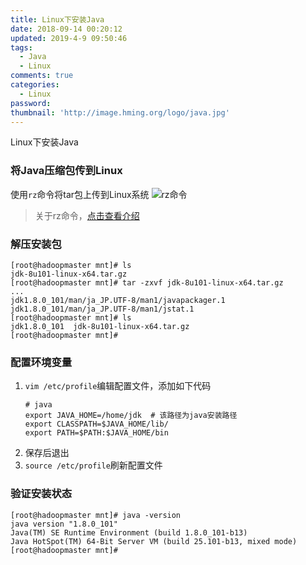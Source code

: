 ```yaml
---
title: Linux下安装Java
date: 2018-09-14 00:20:12
updated: 2019-4-9 09:50:46
tags:
  - Java
  - Linux
comments: true
categories: 
  - Linux
password:
thumbnail: 'http://image.hming.org/logo/java.jpg'
---
```

Linux下安装Java
<!-- more -->
### 将Java压缩包传到Linux
使用`rz`命令将tar包上传到Linux系统
![rz命令](http://image.hming.org/linux%E4%B8%8B%E5%AE%89%E8%A3%85java/rz%E6%88%AA%E5%9B%BE.jpg)

> 关于rz命令，[点击查看介绍](http://http://blog.hming.org/2018/08/15/Linux%E5%B8%B8%E7%94%A8%E5%91%BD%E4%BB%A4/#rz%E4%B8%8Esz%EF%BC%88%E4%B8%8A%E4%BC%A0%E3%80%81%E4%B8%8B%E8%BD%BD%E6%96%87%E4%BB%B6%EF%BC%89)

### 解压安装包

```shell
[root@hadoopmaster mnt]# ls
jdk-8u101-linux-x64.tar.gz
[root@hadoopmaster mnt]# tar -zxvf jdk-8u101-linux-x64.tar.gz 
...
jdk1.8.0_101/man/ja_JP.UTF-8/man1/javapackager.1
jdk1.8.0_101/man/ja_JP.UTF-8/man1/jstat.1
[root@hadoopmaster mnt]# ls
jdk1.8.0_101  jdk-8u101-linux-x64.tar.gz
[root@hadoopmaster mnt]# 
```

### 配置环境变量

1. `vim /etc/profile`编辑配置文件，添加如下代码
    ```shell
    # java
    export JAVA_HOME=/home/jdk  # 该路径为java安装路径
    export CLASSPATH=$JAVA_HOME/lib/
    export PATH=$PATH:$JAVA_HOME/bin
    ```
2. 保存后退出
3. `source /etc/profile`刷新配置文件

### 验证安装状态

```shell
[root@hadoopmaster mnt]# java -version
java version "1.8.0_101"
Java(TM) SE Runtime Environment (build 1.8.0_101-b13)
Java HotSpot(TM) 64-Bit Server VM (build 25.101-b13, mixed mode)
[root@hadoopmaster mnt]# 
```


